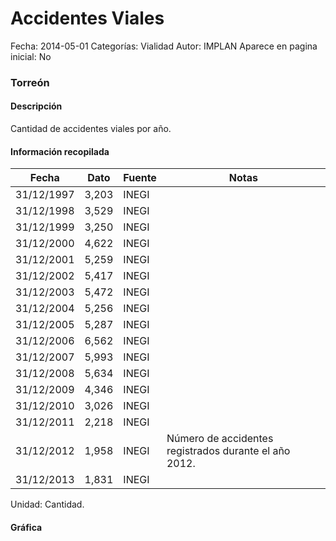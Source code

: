 Accidentes Viales
=====

Fecha: 2014-05-01
Categorías: Vialidad
Autor: IMPLAN
Aparece en pagina inicial: No

### Torreón

#### Descripción

Cantidad de accidentes viales por año.

<!-- break -->

#### Información recopilada

<table class="table table-hover table-bordered matriz">
  <thead>
    <tr><th>Fecha</th><th>Dato</th><th>Fuente</th><th>Notas</th></tr>
  </thead>
  <tbody>
    <tr><td class="centrado">31/12/1997</td><td class="derecha">3,203</td><td>INEGI</td><td></td></tr>
    <tr><td class="centrado">31/12/1998</td><td class="derecha">3,529</td><td>INEGI</td><td></td></tr>
    <tr><td class="centrado">31/12/1999</td><td class="derecha">3,250</td><td>INEGI</td><td></td></tr>
    <tr><td class="centrado">31/12/2000</td><td class="derecha">4,622</td><td>INEGI</td><td></td></tr>
    <tr><td class="centrado">31/12/2001</td><td class="derecha">5,259</td><td>INEGI</td><td></td></tr>
    <tr><td class="centrado">31/12/2002</td><td class="derecha">5,417</td><td>INEGI</td><td></td></tr>
    <tr><td class="centrado">31/12/2003</td><td class="derecha">5,472</td><td>INEGI</td><td></td></tr>
    <tr><td class="centrado">31/12/2004</td><td class="derecha">5,256</td><td>INEGI</td><td></td></tr>
    <tr><td class="centrado">31/12/2005</td><td class="derecha">5,287</td><td>INEGI</td><td></td></tr>
    <tr><td class="centrado">31/12/2006</td><td class="derecha">6,562</td><td>INEGI</td><td></td></tr>
    <tr><td class="centrado">31/12/2007</td><td class="derecha">5,993</td><td>INEGI</td><td></td></tr>
    <tr><td class="centrado">31/12/2008</td><td class="derecha">5,634</td><td>INEGI</td><td></td></tr>
    <tr><td class="centrado">31/12/2009</td><td class="derecha">4,346</td><td>INEGI</td><td></td></tr>
    <tr><td class="centrado">31/12/2010</td><td class="derecha">3,026</td><td>INEGI</td><td></td></tr>
    <tr><td class="centrado">31/12/2011</td><td class="derecha">2,218</td><td>INEGI</td><td></td></tr>
    <tr><td class="centrado">31/12/2012</td><td class="derecha">1,958</td><td>INEGI</td><td>Número de accidentes registrados durante el año 2012.</td></tr>
    <tr><td class="centrado">31/12/2013</td><td class="derecha">1,831</td><td>INEGI</td><td></td></tr>
  </tbody>
</table>

Unidad: Cantidad.

#### Gráfica

<div id="Morrisrvgedgvr" class="grafica"></div>
<script>
new Morris.Line({
element: 'Morrisrvgedgvr',
data: [{ fecha: '1997-12-31', dato: 3203 },{ fecha: '1998-12-31', dato: 3529 },{ fecha: '1999-12-31', dato: 3250 },{ fecha: '2000-12-31', dato: 4622 },{ fecha: '2001-12-31', dato: 5259 },{ fecha: '2002-12-31', dato: 5417 },{ fecha: '2003-12-31', dato: 5472 },{ fecha: '2004-12-31', dato: 5256 },{ fecha: '2005-12-31', dato: 5287 },{ fecha: '2006-12-31', dato: 6562 },{ fecha: '2007-12-31', dato: 5993 },{ fecha: '2008-12-31', dato: 5634 },{ fecha: '2009-12-31', dato: 4346 },{ fecha: '2010-12-31', dato: 3026 },{ fecha: '2011-12-31', dato: 2218 },{ fecha: '2012-12-31', dato: 1958 },{ fecha: '2013-12-31', dato: 1831 }],
xkey: 'fecha',
ykeys: ['dato'],
labels: ['Dato'],
lineColors: ['#FF5B02'],
xLabelFormat: function(d) { return d.getDate()+'/'+(d.getMonth()+1)+'/'+d.getFullYear(); },
dateFormat: function(ts) { var d = new Date(ts); return d.getDate() + '/' + (d.getMonth() + 1) + '/' + d.getFullYear(); }
});
</script>
